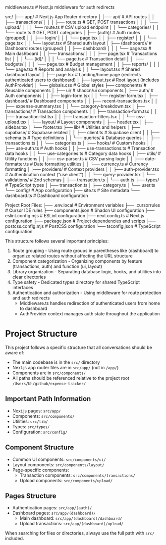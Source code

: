 middleware.ts                   # Next.js middleware for auth redirects

src/
├── app/                        # Next.js App Router directory
│   ├── api/                    # API routes
│   │   ├── transactions/
│   │   │   ├── route.ts        # GET, POST transactions
│   │   │   └── upload/
│   │   │       └── route.ts    # CSV upload endpoint
│   │   └── categories/
│   │       └── route.ts        # GET, POST categories
│   ├── (auth)/                 # Auth routes (grouped)
│   │   ├── login/
│   │   │   └── page.tsx
│   │   ├── register/
│   │   │   └── page.tsx
│   │   └── layout.tsx          # Shared auth layout
│   ├── (dashboard)/            # Dashboard routes (grouped)
│   │   ├── dashboard/
│   │   │   └── page.tsx        # Main dashboard
│   │   ├── transactions/
│   │   │   ├── page.tsx        # Transactions list
│   │   │   └── [id]/
│   │   │       └── page.tsx    # Transaction detail
│   │   ├── budgets/
│   │   │   └── page.tsx        # Budget management
│   │   ├── reports/
│   │   │   └── page.tsx        # Reports and analysis
│   │   └── layout.tsx          # Shared dashboard layout
│   ├── page.tsx                # Landing/home page (redirects authenticated users to dashboard)
│   ├── layout.tsx              # Root layout (includes AuthProvider)
│   └── globals.css             # Global styles
├── components/                 # Reusable components
│   ├── ui/                     # shadcn/ui components
│   ├── auth/                   # Auth components
│   │   ├── login-form.tsx
│   │   └── register-form.tsx
│   ├── dashboard/              # Dashboard components
│   │   ├── recent-transactions.tsx
│   │   ├── expense-summary.tsx
│   │   └── category-breakdown.tsx
│   ├── transactions/           # Transaction components
│   │   ├── transaction-form.tsx
│   │   ├── transaction-list.tsx
│   │   ├── transaction-filters.tsx
│   │   └── csv-upload.tsx
│   └── layout/                 # Layout components
│       ├── header.tsx
│       ├── sidebar.tsx
│       └── footer.tsx
├── lib/                        # Utilities and helpers
│   ├── supabase/               # Supabase related
│   │   ├── client.ts           # Supabase client
│   │   ├── schema.ts           # Type definitions
│   │   └── queries/            # Database queries
│   │       ├── transactions.ts
│   │       └── categories.ts
│   ├── hooks/                  # Custom hooks
│   │   ├── use-auth.ts         # Auth hooks
│   │   ├── use-transactions.ts # Transaction data hooks
│   │   └── use-categories.ts   # Category data hooks
│   ├── utils/                  # Utility functions
│   │   ├── csv-parser.ts       # CSV parsing logic
│   │   ├── date-formatter.ts   # Date formatting utilities
│   │   └── currency.ts         # Currency formatting
│   ├── providers/              # Context providers
│   │   ├── auth-provider.tsx   # Authentication context ("use client")
│   │   └── query-provider.tsx
│   └── validations/            # Zod schemas
│       ├── transaction.ts
│       └── auth.ts
├── types/                      # TypeScript types
│   ├── transaction.ts
│   ├── category.ts
│   └── user.ts
└── config/                     # App configuration
    ├── site.ts                 # Site metadata
    └── dashboard.ts            # Dashboard configuration


Project Root Files:
├── .env.local                  # Environment variables
├── .cursorrules               # Cursor IDE rules
├── components.json            # Shadcn UI configuration
├── eslint.config.mjs         # ESLint configuration
├── next.config.ts            # Next.js configuration
├── package.json              # Project dependencies and scripts
├── postcss.config.mjs        # PostCSS configuration
└── tsconfig.json            # TypeScript configuration

This structure follows several important principles:

1. Route grouping - Using route groups in parentheses like (dashboard) to organize related routes without affecting the URL structure
2. Component categorization - Organizing components by feature (transactions, auth) and function (ui, layout)
3. Library organization - Separating database logic, hooks, and utilities into clear directories
4. Type safety - Dedicated types directory for shared TypeScript interfaces
5. Authentication and authorization - Using middleware for route protection and auth redirects
   - Middleware.ts handles redirection of authenticated users from home to dashboard
   - AuthProvider context manages auth state throughout the application

# Project Structure

This project follows a specific structure that all conversations should be aware of:

- The main codebase is in the `src/` directory
- Next.js app router files are in `src/app/` (not in `/app/`)
- Components are in `src/components/`
- All paths should be referenced relative to the project root `/Users/bh/github/expense-tracker/`

## Important Path Information

- Next.js pages: `src/app/`
- Components: `src/components/`
- Utilities: `src/lib/`
- Types: `src/types/`
- Configuration: `src/config/`

## Component Structure

- Common UI components: `src/components/ui/`
- Layout components: `src/components/layout/`
- Page-specific components:
  - Transaction components: `src/components/transactions/`
  - Upload components: `src/components/upload/`

## Pages Structure

- Authentication pages: `src/app/(auth)/`
- Dashboard pages: `src/app/(dashboard)/`
  - Main dashboard: `src/app/(dashboard)/dashboard/`
  - Upload transactions: `src/app/(dashboard)/upload/`

When searching for files or directories, always use the full path with `src/` included.